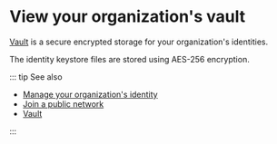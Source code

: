 # View your organization's vault

[Vault](https://console.chainstack.com/vault) is a secure encrypted storage for your organization's identities.

The identity keystore files are stored using AES-256 encryption.

::: tip See also

* [Manage your organization's identity](/platform/manage-your-organization-identity)
* [Join a public network](/platform/join-a-public-network)
* [Vault](/glossary/vault)

:::
